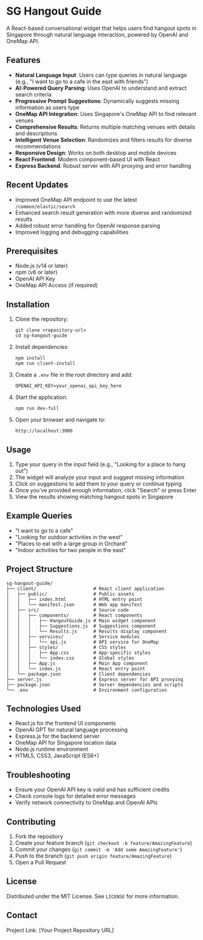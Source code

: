 # SG Hangout Guide

A React-based conversational widget that helps users find hangout spots in Singapore through natural language interaction, powered by OpenAI and OneMap API.

## Features

- **Natural Language Input**: Users can type queries in natural language (e.g., "I want to go to a cafe in the east with friends")
- **AI-Powered Query Parsing**: Uses OpenAI to understand and extract search criteria
- **Progressive Prompt Suggestions**: Dynamically suggests missing information as users type
- **OneMap API Integration**: Uses Singapore's OneMap API to find relevant venues
- **Comprehensive Results**: Returns multiple matching venues with details and descriptions
- **Intelligent Venue Selection**: Randomizes and filters results for diverse recommendations
- **Responsive Design**: Works on both desktop and mobile devices
- **React Frontend**: Modern component-based UI with React
- **Express Backend**: Robust server with API proxying and error handling

## Recent Updates

- Improved OneMap API endpoint to use the latest `/common/elastic/search`
- Enhanced search result generation with more diverse and randomized results
- Added robust error handling for OpenAI response parsing
- Improved logging and debugging capabilities

## Prerequisites

- Node.js (v14 or later)
- npm (v6 or later)
- OpenAI API Key
- OneMap API Access (if required)

## Installation

1. Clone the repository:
   ```
   git clone <repository-url>
   cd sg-hangout-guide
   ```

2. Install dependencies:
   ```
   npm install
   npm run client-install
   ```

3. Create a `.env` file in the root directory and add:
   ```
   OPENAI_API_KEY=your_openai_api_key_here
   ```

4. Start the application:
   ```
   npm run dev-full
   ```

5. Open your browser and navigate to:
   ```
   http://localhost:3000
   ```

## Usage

1. Type your query in the input field (e.g., "Looking for a place to hang out")
2. The widget will analyze your input and suggest missing information
3. Click on suggestions to add them to your query or continue typing
4. Once you've provided enough information, click "Search" or press Enter
5. View the results showing matching hangout spots in Singapore

## Example Queries

- "I want to go to a cafe"
- "Looking for outdoor activities in the west"
- "Places to eat with a large group in Orchard"
- "Indoor activities for two people in the east"

## Project Structure

```
sg-hangout-guide/
├── client/                     # React client application
│   ├── public/                 # Public assets
│   │   ├── index.html          # HTML entry point
│   │   └── manifest.json       # Web app manifest
│   ├── src/                    # Source code
│   │   ├── components/         # React components
│   │   │   ├── HangoutGuide.js # Main widget component
│   │   │   ├── Suggestions.js  # Suggestions component
│   │   │   └── Results.js      # Results display component
│   │   ├── services/           # Service modules
│   │   │   └── api.js          # API service for OneMap
│   │   ├── styles/             # CSS styles
│   │   │   ├── App.css         # App-specific styles
│   │   │   └── index.css       # Global styles
│   │   ├── App.js              # Main App component
│   │   └── index.js            # React entry point
│   └── package.json            # Client dependencies
├── server.js                   # Express server for API proxying
├── package.json                # Server dependencies and scripts
└── .env                        # Environment configuration
```

## Technologies Used

- React.js for the frontend UI components
- OpenAI GPT for natural language processing
- Express.js for the backend server
- OneMap API for Singapore location data
- Node.js runtime environment
- HTML5, CSS3, JavaScript (ES6+)

## Troubleshooting

- Ensure your OpenAI API key is valid and has sufficient credits
- Check console logs for detailed error messages
- Verify network connectivity to OneMap and OpenAI APIs

## Contributing

1. Fork the repository
2. Create your feature branch (`git checkout -b feature/AmazingFeature`)
3. Commit your changes (`git commit -m 'Add some AmazingFeature'`)
4. Push to the branch (`git push origin feature/AmazingFeature`)
5. Open a Pull Request

## License

Distributed under the MIT License. See `LICENSE` for more information.

## Contact

Project Link: [Your Project Repository URL]
